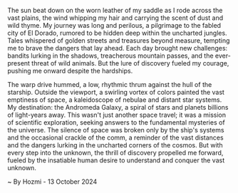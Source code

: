 
The sun beat down on the worn leather of my saddle as I rode across the vast plains, the wind whipping my hair and carrying the scent of dust and wild thyme. My journey was long and perilous, a pilgrimage to the fabled city of El Dorado, rumored to be hidden deep within the uncharted jungles. Tales whispered of golden streets and treasures beyond measure, tempting me to brave the dangers that lay ahead. Each day brought new challenges: bandits lurking in the shadows, treacherous mountain passes, and the ever-present threat of wild animals. But the lure of discovery fueled my courage, pushing me onward despite the hardships.

The warp drive hummed, a low, rhythmic thrum against the hull of the starship. Outside the viewport, a swirling vortex of colors painted the vast emptiness of space, a kaleidoscope of nebulae and distant star systems. My destination: the Andromeda Galaxy, a spiral of stars and planets billions of light-years away. This wasn't just another space travel; it was a mission of scientific exploration, seeking answers to the fundamental mysteries of the universe. The silence of space was broken only by the ship's systems and the occasional crackle of the comm, a reminder of the vast distances and the dangers lurking in the uncharted corners of the cosmos. But with every step into the unknown, the thrill of discovery propelled me forward, fueled by the insatiable human desire to understand and conquer the vast unknown. 

~ By Hozmi - 13 October 2024
